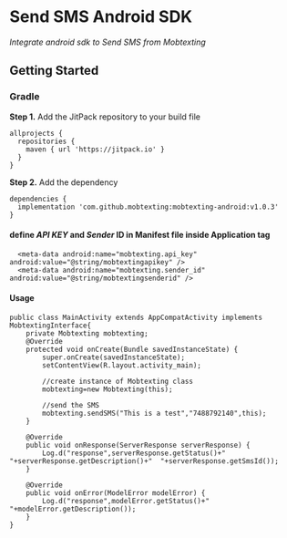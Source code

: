 # Send SMS Android SDK
_Integrate android sdk to Send SMS from Mobtexting_
## __Getting Started__
### Gradle
**Step 1.** Add the JitPack repository to your build file
```
allprojects {
  repositories {
    maven { url 'https://jitpack.io' }
  }
}
```
**Step 2.** Add the dependency  
```
dependencies {
  implementation 'com.github.mobtexting:mobtexting-android:v1.0.3'
}
```
#### define _API KEY_ and _Sender_ ID in Manifest file inside Application tag
```
  <meta-data android:name="mobtexting.api_key" android:value="@string/mobtextingapikey" />
  <meta-data android:name="mobtexting.sender_id" android:value="@string/mobtextingsenderid" />
```
#### Usage

```
public class MainActivity extends AppCompatActivity implements MobtextingInterface{
    private Mobtexting mobtexting;
    @Override
    protected void onCreate(Bundle savedInstanceState) {
        super.onCreate(savedInstanceState);
        setContentView(R.layout.activity_main);
        
        //create instance of Mobtexting class
        mobtexting=new Mobtexting(this);
        
        //send the SMS
        mobtexting.sendSMS("This is a test","7488792140",this);
    }

    @Override
    public void onResponse(ServerResponse serverResponse) {
        Log.d("response",serverResponse.getStatus()+"  "+serverResponse.getDescription()+"  "+serverResponse.getSmsId());
    }

    @Override
    public void onError(ModelError modelError) {
        Log.d("response",modelError.getStatus()+"  "+modelError.getDescription());
    }
}
```
